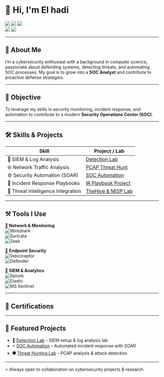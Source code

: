 # 👋 Hi, I'm El hadi  

<a href="https://www.linkedin.com/in/elhadi-mohammedi/"><img src="https://img.shields.io/badge/-LinkedIn-0077B5?style=flat&logo=Linkedin&logoColor=white"/></a> 
<a href="mailto:elhadi.mohammedi@outlook.com"><img src="https://img.shields.io/badge/-Email-D14836?style=flat&logo=Gmail&logoColor=white"/></a> 
<a href="https://github.com/ogrimagy"><img src="https://img.shields.io/github/followers/ogrimagy?label=Follow&style=social"/></a>  
<a href="https://tryhackme.com/p/ogrimagy"><img src="https://img.shields.io/badge/-TryHackMe-212C42?style=flat&logo=tryhackme&logoColor=white"/></a> 
<a href="https://app.hackthebox.com/users/1455100"><img src="https://img.shields.io/badge/-Hack%20The%20Box-9FEF00?style=flat&logo=hackthebox&logoColor=black"/></a>  

---

## 🌟 About Me  
I’m a cybersecurity enthusiast with a background in computer science, passionate about defending systems, detecting threats, and automating SOC processes. My goal is to grow into a **SOC Analyst** and contribute to proactive defense strategies.  

---

## 🎯 Objective  
To leverage my skills in security monitoring, incident response, and automation to contribute to a modern **Security Operations Center (SOC)**.  

---

## 🛠️ Skills & Projects  

| Skill                               | Project / Lab                                                                 |
|-------------------------------------|-------------------------------------------------------------------------------|
| 🔎 SIEM & Log Analysis              | [Detection Lab](https://github.com/CHANGEME/detection-lab)                   |
| 🌐 Network Traffic Analysis         | [PCAP Threat Hunt](https://github.com/CHANGEME/network-traffic-lab)          |
| ⚙️ Security Automation (SOAR)       | [SOC Automation](https://github.com/CHANGEME/soc-automation)                 |
| 🚨 Incident Response Playbooks       | [IR Playbook Project](https://github.com/CHANGEME/incident-response)         |
| 🧩 Threat Intelligence Integration  | [TheHive & MISP Lab](https://github.com/CHANGEME/threat-intel-integration)   |

---

## ⚒️ Tools I Use  

**🔹 Network & Monitoring**  
![Wireshark](https://img.shields.io/badge/-Wireshark-1679A7?logo=wireshark&logoColor=white&style=flat)  
![Suricata](https://img.shields.io/badge/-Suricata-EF3B2D?logo=suricata&logoColor=white&style=flat)  
![Zeek](https://img.shields.io/badge/-Zeek-5C2D91?logo=zeek&logoColor=white&style=flat)  

**🔹 Endpoint Security**  
![Velociraptor](https://img.shields.io/badge/-Velociraptor-4B275F?logo=velociraptor&logoColor=white&style=flat)  
![Defender](https://img.shields.io/badge/-Microsoft_Defender-0078D4?logo=microsoft&logoColor=white&style=flat)  

**🔹 SIEM & Analytics**  
![Splunk](https://img.shields.io/badge/-Splunk-000000?logo=splunk&logoColor=white&style=flat)  
![Elastic](https://img.shields.io/badge/-Elastic-005571?logo=elastic&logoColor=white&style=flat)  
![MS Sentinel](https://img.shields.io/badge/-Microsoft_Sentinel-0078D4?logo=microsoft&logoColor=white&style=flat)  

---

## 📜 Certifications  

<!-- 
![CompTIA Security+](https://img.shields.io/badge/-CompTIA_Security%2B-FF0000?logo=comptia&logoColor=white&style=flat)  
![CompTIA Network+](https://img.shields.io/badge/-CompTIA_Network%2B-007ACC?logo=comptia&logoColor=white&style=flat)  
![CompTIA A+](https://img.shields.io/badge/-CompTIA_A%2B-2E2E2E?logo=comptia&logoColor=white&style=flat)  
![CDSA](https://img.shields.io/badge/-CDSA-006400?style=flat&logoColor=white)  
![CCD](https://img.shields.io/badge/-CCD-000080?style=flat&logoColor=white)  

-->

---

## 🚀 Featured Projects  
- 🔐 [Detection Lab](https://github.com/CHANGEME/detection-lab) – SIEM setup & log analysis lab  
- ⚡ [SOC Automation](https://github.com/CHANGEME/soc-automation) – Automated incident response with SOAR  
- 🛡️ [Threat Hunting Lab](https://github.com/CHANGEME/threat-hunting-lab) – PCAP analysis & attack detection  

---

⭐ Always open to collaboration on cybersecurity projects & research.  

